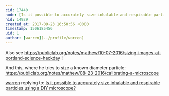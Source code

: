 ```yaml
---
cid: 17440
node: [Is it possible to accurately size inhalable and respirable particles using a DIY microscope?](../notes/gretchengehrke/09-21-2017/is-it-possible-to-accurately-size-inhalable-and-respirable-particles-using-a-diy-microscope)
nid: 14929
created_at: 2017-09-23 16:50:56 +0000
timestamp: 1506185456
uid: 1
author: [warren](../profile/warren)
---
```


Also see https://publiclab.org/notes/mathew/10-07-2016/sizing-images-at-portland-science-hackday !

And this, where he tries to size a known diameter particle: https://publiclab.org/notes/mathew/08-23-2016/calibrating-a-microscope


[warren](../profile/warren) replying to: [Is it possible to accurately size inhalable and respirable particles using a DIY microscope?](../notes/gretchengehrke/09-21-2017/is-it-possible-to-accurately-size-inhalable-and-respirable-particles-using-a-diy-microscope)

